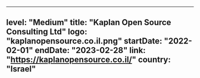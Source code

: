 
---
level: "Medium"
title: "Kaplan Open Source Consulting Ltd"
logo: "kaplanopensource.co.il.png"
startDate: "2022-02-01"
endDate: "2023-02-28"
link: "https://kaplanopensource.co.il/"
country: "Israel"
---
